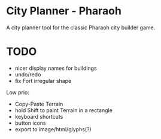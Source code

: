 # City Planner - Pharaoh

A city planner tool for the classic Pharaoh city builder game.

# TODO

- nicer display names for buildings
- undo/redo
- fix Fort irregular shape

Low prio:

- Copy-Paste Terrain
- hold Shift to paint Terrain in a rectangle
- keyboard shortcuts
- button icons
- export to image/html/glyphs(?)
